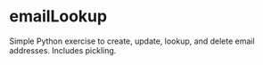# emailLookup
Simple Python exercise to create, update, lookup, and delete email addresses. Includes pickling.
